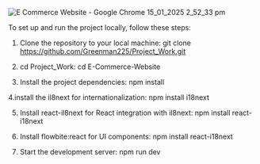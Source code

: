 ![E Commerce Website - Google Chrome 15_01_2025 2_52_33 pm](https://github.com/user-attachments/assets/549c6ac1-0c36-4608-af18-0c9d772f25fb)



To set up and run the project locally, follow these steps:
1. Clone the repository to your local machine:
   git clone https://github.com/Greenman225/Project_Work.git

2. cd Project_Work:
   cd E-Commerce-Website

3. Install the project dependencies:
   npm install

4.install the il8next for internationalization:
  npm install i18next

5. Install react-il8next for React integration with il8next:
   npm install react-i18next

6. Install flowbite:react for UI components:
    npm install react-i18next

7. Start the development server:
   npm run dev

 
  
